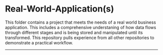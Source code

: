 # Real-World-Application(s)

This folder contains a project that meets the needs of a real world business application. This includes a comprehensive understaning of how data flows through different stages and is being stored and manipulated until its transformed. This repository pulls experience from all other repositories to demonstrate a practical workflow.

---

